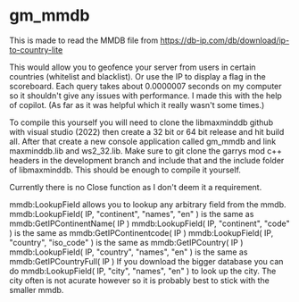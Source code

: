 # gm_mmdb

This is made to read the MMDB file from https://db-ip.com/db/download/ip-to-country-lite

This would allow you to geofence your server from users in certain countries (whitelist and blacklist). Or use the IP to display a flag in the scoreboard.
Each query takes about 0.0000007 seconds on my computer so it shouldn't give any issues with performance.
I made this with the help of copilot. (As far as it was helpful which it really wasn't some times.)

To compile this yourself you will need to clone the libmaxminddb github with visual studio (2022) then create a 32 bit or 64 bit release and hit build all.
After that create a new console application called gm_mmdb and link maxminddb.lib and ws2_32.lib. Make sure to git clone the garrys mod c++ headers in the development branch and include that and the include folder of libmaxminddb.
This should be enough to compile it yourself.

Currently there is no Close function as I don't deem it a requirement.

mmdb:LookupField allows you to lookup any arbitrary field from the mmdb.
mmdb:LookupField( IP, "continent", "names", "en" ) is the same as mmdb:GetIPContinentName( IP )
mmdb:LookupField( IP, "continent", "code" ) is the same as mmdb:GetIPContinentcode( IP )
mmdb:LookupField( IP, "country", "iso_code" ) is the same as mmdb:GetIPCountry( IP )
mmdb:LookupField( IP, "country", "names", "en" ) is the same as mmdb:GetIPCountryFull( IP )
If you download the bigger database you can do mmdb:LookupField( IP, "city", "names", "en" ) to look up the city. The city often is not acurate however so it is probably best to stick with the smaller mmdb.
